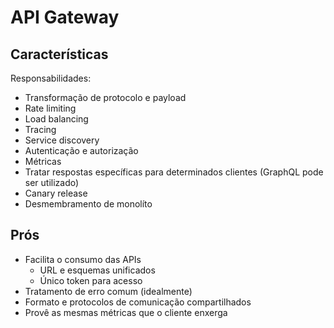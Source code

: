 # API Gateway

## Características

Responsabilidades:

* Transformação de protocolo e payload
* Rate limiting
* Load balancing
* Tracing
* Service discovery
* Autenticação e autorização
* Métricas
* Tratar respostas específicas para determinados clientes (GraphQL pode ser utilizado)
* Canary release
* Desmembramento de monolíto

## Prós

* Facilita o consumo das APIs
  * URL e esquemas unificados
  * Único token para acesso
* Tratamento de erro comum (idealmente)
* Formato e protocolos de comunicação compartilhados
* Provê as mesmas métricas que o cliente enxerga